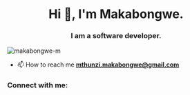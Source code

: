 <h1 align="center">Hi 👋, I'm Makabongwe.</h1>
<h3 align="center">I am a software developer.</h3>

<p align="left"> <img src="https://komarev.com/ghpvc/?username=makabongwe-m&label=Profile%20views&color=0e75b6&style=flat" alt="makabongwe-m" /> </p>

- 📫 How to reach me **mthunzi.makabongwe@gmail.com**

<h3 align="left">Connect with me:</h3>
<p align="left">
<a href="https://linkedin.com/in/makabongwenkabinde" target="blank"><img align="center" src="https://raw.githubusercontent.com/rahuldkjain/github-profile-readme-
